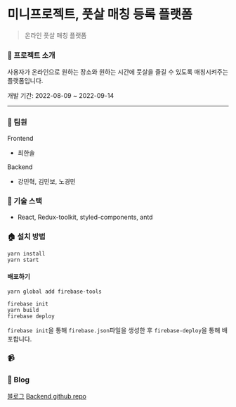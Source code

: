 # 미니프로젝트, 풋살 매칭 등록 플랫폼

> 온라인 풋살 매칭 플랫폼

### :newspaper: 프로젝트 소개

사용자가 온라인으로 원하는 장소와 원하는 시간에 풋살을 즐길 수 있도록 매칭시켜주는 플랫폼입니다.

개발 기간: 2022-08-09 ~ 2022-09-14

<hr/>

### :raising_hand: 팀원

Frontend

- 최한솔

Backend

- 강민혁, 김민보, 노경민

### :floppy_disk: 기술 스택

- React, Redux-toolkit, styled-components, antd

### :house: 설치 방법

```
yarn install
yarn start
```

#### 배포하기

```
yarn global add firebase-tools
```

```
firebase init
yarn build
firebase deploy
```

`firebase init`을 통해 `firebase.json`파일을 생성한 후 `firebase-deploy`을 통해 배포합니다.

### :video_camera:

### :whale: Blog

[블로그](https://velog.io/@soll/%ED%94%84%EB%A1%9C%EC%A0%9D%ED%8A%B8-%EC%A4%80%EB%B9%84)
[Backend github repo](https://github.com/Couch-Coders/10th-football-be)

